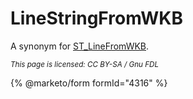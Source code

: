 # LineStringFromWKB

A synonym for [ST\_LineFromWKB](st_linefromwkb.md).

<sub>_This page is licensed: CC BY-SA / Gnu FDL_</sub>

{% @marketo/form formId="4316" %}

